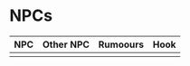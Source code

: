 # NPCs

| NPC | Other NPC | Rumoours | Hook |
|-----|-----------|----------|------|
|     |           |          |      |
